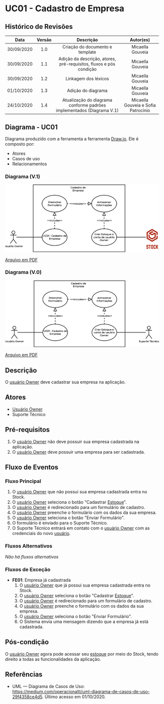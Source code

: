 # UC01 - Cadastro de Empresa

## Histórico de Revisões

| Data | Versão | Descrição | Autor(es) |
|:----:|:------:|:---------:|:---------:|
| 30/09/2020 | 1.0 | Criação do documento e template | Micaella Gouveia |
| 30/09/2020 | 1.1 | Adição da descrição, atores, pré-requisitos, fluxos e pós condição | Micaella Gouveia |
| 30/09/2020 | 1.2 | Linkagem dos léxicos | Micaella Gouveia |
| 01/10/2020 | 1.3 | Adição do diagrama | Micaella Gouveia |
| 24/10/2020 | 1.4 | Atualização do diagrama conforme padrões implementados (Diagrama V.1)| Micaella Gouveia e Sofia Patrocínio|

## Diagrama - UC01
Diagrama produzido com a ferramenta a ferramenta [Draw.io](https://app.diagrams.net/). Ele é composto por:
* Atores
* Casos de uso
* Relacionamentos

### Diagrama (V.1)

![caso 1](../../../assets/diagramas/casosUso/v1/caso1V1.png)

<a href="https://unbarqdsw.github.io/2020.1_G12_Stock/assets/pdf/diagramas/casosUso/v1/caso1V1.pdf">Arquivo em PDF</a>

### Diagrama (V.0)

![caso 1](../../../assets/diagramas/casosUso/caso1.png)

<a href="https://unbarqdsw.github.io/2020.1_G12_Stock/assets/pdf/diagramas/casosUso/caso1.pdf">Arquivo em PDF</a>


## Descrição
O [usuário Owner](Modeling/objeto?id=Owner) deve cadastrar sua empresa na aplicação.

## Atores
* [Usuário Owner](Modeling/objeto?id=Owner)
* Suporte Técnico

## Pré-requisitos
1. O [usuário Owner](Modeling/objeto?id=Owner) não deve possuir sua empresa cadastrada na aplicação.
2. O [usuário Owner](Modeling/objeto?id=Owner) deve possuir uma empresa para ser cadastrada.

## Fluxo de Eventos
### Fluxo Principal
1. O [usuário Owner](Modeling/objeto?id=Owner) que não possui sua empresa cadastrada entra no Stock.
2. O [usuário Owner](Modeling/objeto?id=Owner) seleciona o botão "Cadastrar [Estoque](Modeling/objeto?id=Estoque)".
3. O [usuário Owner](Modeling/objeto?id=Owner) é redirecionado para um formulário de cadastro.
4. O [usuário Owner](Modeling/objeto?id=Owner) preenche o formulário com os dados da sua empresa.
5. O [usuário Owner](Modeling/objeto?id=Owner) seleciona o botão "Enviar Formulário".
6. O formulário é enviado para o Suporte Técnico.
7. O Suporte Técnico entrará em contato com o [usuário Owner](Modeling/objeto?id=Owner) com as credenciais do novo [usuário](Modeling/objeto?id=usuário).

### Fluxos Alternativos
*Não há fluxos alternativos*

### Fluxos de Exceção

* **FE01**: Empresa já cadastrada
    1. O [usuário Owner](Modeling/objeto?id=Owner) que já possui sua empresa cadastrada entra no Stock.
    2. O [usuário Owner](Modeling/objeto?id=Owner) seleciona o botão "Cadastrar [Estoque](Modeling/objeto?id=Estoque)".
    3. O [usuário Owner](Modeling/objeto?id=Owner) é redirecionado para um formulário de cadastro.
    4. O [usuário Owner](Modeling/objeto?id=Owner) preenche o formulário com os dados da sua empresa.
    5. O [usuário Owner](Modeling/objeto?id=Owner) seleciona o botão "Enviar Formulário".
    6. O Sistema envia uma mensagem dizendo que a empresa já está cadastrada.

## Pós-condição
O [usuário Owner](Modeling/objeto?id=Owner) agora pode acessar seu [estoque](Modeling/objeto?id=Estoque) por meio do Stock, tendo direito a todas as funcionalidades da aplicação.

## Referências
* UML — Diagrama de Casos de Uso: <https://medium.com/operacionalti/uml-diagrama-de-casos-de-uso-29f4358ce4d5>. Último acesso em 01/10/2020.
